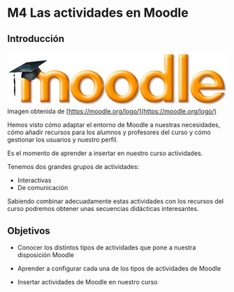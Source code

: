 # M4 Las actividades en Moodle

## Introducción

![](https://raw.githubusercontent.com/catedu/curso-moodle/master/img/logo-1024x254.jpg)  
Imagen obtenida de [https://moodle.org/logo/](https://moodle.org/logo/)

Hemos visto cómo adaptar el entorno de Moodle a nuestras necesidades, cómo añadir recursos para los alumnos y profesores del curso y cómo gestionar los usuarios y nuestro perfil.

Es el momento de aprender a insertar en nuestro curso actividades.

Tenemos dos grandes grupos de actividades:

* Interactivas
* De comunicación

Sabiendo combinar adecuadamente estas actividades con los recursos del curso podremos obtener unas secuencias didácticas interesantes.

## Objetivos

* Conocer los distintos tipos de actividades que pone a nuestra disposición Moodle

* Aprender a configurar cada una de los tipos de actividades de Moodle

* Insertar actividades de Moodle en nuestro curso



